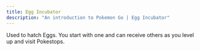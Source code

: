 ```yaml
---
title: Egg Incubator
description: "An introduction to Pokemon Go | Egg Incubator"
---
```


Used to hatch Eggs. You start with one and can receive others as you level up and visit Pokestops.
